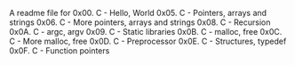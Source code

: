 A readme file for 0x00. C - Hello, World
0x05. C - Pointers, arrays and strings
0x06. C - More pointers, arrays and strings
0x08. C - Recursion
0x0A. C - argc, argv
0x09. C - Static libraries
0x0B. C - malloc, free
0x0C. C - More malloc, free
0x0D. C - Preprocessor
0x0E. C - Structures, typedef
0x0F. C - Function pointers
